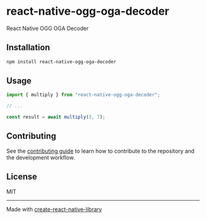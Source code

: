 # react-native-ogg-oga-decoder
React Native OGG OGA Decoder
## Installation

```sh
npm install react-native-ogg-oga-decoder
```

## Usage

```js
import { multiply } from "react-native-ogg-oga-decoder";

// ...

const result = await multiply(3, 7);
```

## Contributing

See the [contributing guide](CONTRIBUTING.md) to learn how to contribute to the repository and the development workflow.

## License

MIT

---

Made with [create-react-native-library](https://github.com/callstack/react-native-builder-bob)
